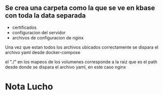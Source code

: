 ## Se crea una carpeta como la que se ve en kbase con toda la data separada

- certificados
- configuracion del servidor
- archivos de configuracion de nginx

Una vez que estan todos los archivos ubicados correctamente se dispara el archivo yaml desde docker-compose

el "./" en los mapeos de los volumenes corresponde a la raiz que es el path desde donde se dispara el archivo yaml, en este caso nginx

# Nota Lucho